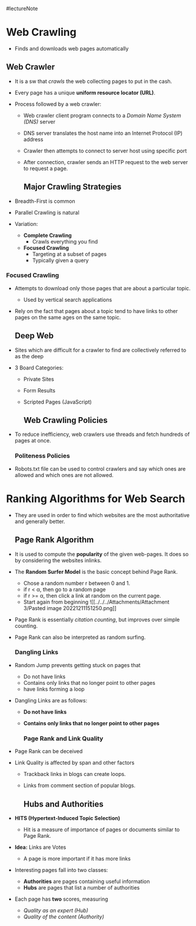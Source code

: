 #lectureNote
# Web Crawling

- Finds and downloads web pages automatically 
## Web Crawler
- It is a sw that _crawls_ the web collecting pages to put in the cash.
- Every page has a unique **uniform resource locator (URL)**.
- Process followed by a web crawler:
    -   Web crawler client program connects to a _Domain Name System (DNS)_ server
    -   DNS server translates the host name into an Internet Protocol (IP) address
    -   Crawler then attempts to connect to server host using specific port
    -   After connection, crawler sends an HTTP request to the web server to request a page.
        
        ## Major Crawling Strategies
        
-   Breadth-First is common
    
-   Parallel Crawling is natural
-   Variation:
    
    -   **Complete Crawling**
        -   Crawls everything you find
    -   **Focused Crawling**
        -   Targeting at a subset of pages
        -   Typically given a query
            
### Focused Crawling
            
- Attempts to download only those pages that are about a particular topic.
	-   Used by vertical search applications
-   Rely on the fact that pages about a topic tend to have links to other pages on the same ages on the same topic.
    
    ## Deep Web
    
-   Sites which are difficult for a crawler to find are collectively referred to as the deep
    
-   3 Board Categories:
    
    -   Private Sites
    -   Form Results
    -   Scripted Pages (JavaScript)
        
        ## Web Crawling Policies
        
-   To reduce inefficiency, web crawlers use threads and fetch hundreds of pages at once.
    
    ### Politeness Policies
    
-   Robots.txt file can be used to control crawlers and say which ones are allowed and which ones are not allowed.
    

# Ranking Algorithms for Web Search

-   They are used in order to find which websites are the most authoritative and generally better.
    
    ## Page Rank Algorithm
    
-   It is used to compute the **popularity** of the given web-pages. It does so by considering the websites inlinks.
    
-   The **Random Surfer Model** is the basic concept behind Page Rank.
    -   Chose a random number r between 0 and 1.
    -   if r < α, then go to a random page
    -   if r >= α, then click a link at random on the current page.
    -   Start again from beginning ![[../../../Attachments/Attachment 3/Pasted image 20221211151250.png]]
-   Page Rank is essentially _citation counting_, but improves over simple counting.
-   Page Rank can also be interpreted as random surfing.
    
    ### Dangling Links
    
-   Random Jump prevents getting stuck on pages that
    
    -   Do not have links
    -   Contains only links that no longer point to other pages
    -   have links forming a loop
-   Dangling Links are as follows:
    
    -   **Do not have links**
    -   **Contains only links that no longer point to other pages**
        
        ### Page Rank and Link Quality
        
-   Page Rank can be deceived
    
-   Link Quality is affected by span and other factors
    
    -   Trackback links in blogs can create loops.
    -   Links from comment section of popular blogs.
        
        ## Hubs and Authorities
        
-   **HITS (Hypertext-Induced Topic Selection)**
    
    -   Hit is a measure of importance of pages or documents similar to Page Rank.
-   **Idea:** Links are Votes
    -   A page is more important if it has more links
-   Interesting pages fall into two classes:
    -   **Authorities** are pages containing useful information
    -   **Hubs** are pages that list a number of authorities
-   Each page has **two** scores, measuring
    -   _Quality as an expert (Hub)_
    -   _Quality of the content (Authority)_
